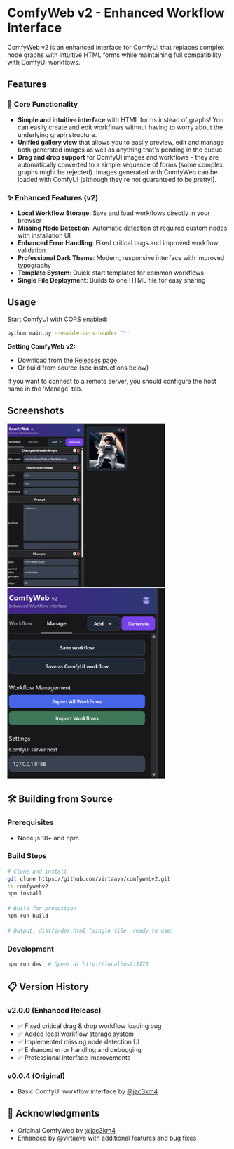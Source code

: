 # ComfyWeb v2 - Enhanced Workflow Interface

ComfyWeb v2 is an enhanced interface for ComfyUI that replaces complex node graphs with intuitive HTML forms while maintaining full compatibility with ComfyUI workflows.

## Features

### 🎯 **Core Functionality**
- **Simple and intuitive interface** with HTML forms instead of graphs! You can easily create and edit workflows without having to worry about the underlying graph structure.
- **Unified gallery view** that allows you to easily preview, edit and manage both generated images as well as anything that's pending in the queue.
- **Drag and drop support** for ComfyUI images and workflows - they are automatically converted to a simple sequence of forms (some complex graphs might be rejected). Images generated with ComfyWeb can be loaded with ComfyUI (although they're not guaranteed to be pretty!).

### ✨ **Enhanced Features (v2)**
- **Local Workflow Storage**: Save and load workflows directly in your browser
- **Missing Node Detection**: Automatic detection of required custom nodes with installation UI
- **Enhanced Error Handling**: Fixed critical bugs and improved workflow validation  
- **Professional Dark Theme**: Modern, responsive interface with improved typography
- **Template System**: Quick-start templates for common workflows
- **Single File Deployment**: Builds to one HTML file for easy sharing

## Usage

Start ComfyUI with CORS enabled:
```bash
python main.py --enable-cors-header '*'
```

**Getting ComfyWeb v2:**
- Download from the [Releases page](../../releases) 
- Or build from source (see instructions below)

If you want to connect to a remote server, you should configure the host name in the 'Manage' tab.

## Screenshots
<img src="https://github.com/virtaava/comfywebv2/blob/master/docs/Screenshot%202025-06-13%20125055.png" width="360px"/>
<img src="https://github.com/virtaava/comfywebv2/blob/master/docs/Screenshot%202025-06-13%20125107.png" width="360px"/>

## 🛠️ Building from Source

### Prerequisites
- Node.js 18+ and npm

### Build Steps
```bash
# Clone and install
git clone https://github.com/virtaava/comfywebv2.git
cd comfywebv2
npm install

# Build for production
npm run build

# Output: dist/index.html (single file, ready to use)
```

### Development
```bash
npm run dev  # Opens at http://localhost:5173
```

## 📋 Version History

### v2.0.0 (Enhanced Release)
- ✅ Fixed critical drag & drop workflow loading bug
- ✅ Added local workflow storage system  
- ✅ Implemented missing node detection UI
- ✅ Enhanced error handling and debugging
- ✅ Professional interface improvements

### v0.0.4 (Original)
- Basic ComfyUI workflow interface by [@jac3km4](https://github.com/jac3km4/comfyweb)

## 🙏 Acknowledgments
- Original ComfyWeb by [@jac3km4](https://github.com/jac3km4/comfyweb)
- Enhanced by [@virtaava](https://github.com/virtaava) with additional features and bug fixes